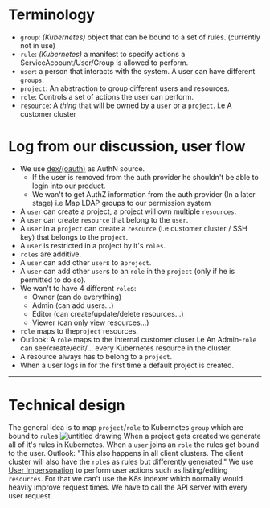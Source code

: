 # Terminology
* `group`: _(*Kubernetes*)_ object that can be bound to a set of rules. (currently not in use)
* `rule`: _(*Kubernetes*)_ a manifest to specify actions a ServiceAcoount/User/Group is allowed to perform.
* `user`: a person that interacts with the system. A user can have different `groups`.
* `project`:  An abstraction to group different users and resources.
* `role`: Controls a set of actions the user can perform.
* `resource`: A _thing_ that will be owned by a `user` or a `project`. i.e A customer cluster

# Log from our discussion, user flow
* We use [dex/(oauth)](https://github.com/coreos/dex) as AuthN source.
  + If the user is removed from the auth provider he shouldn't be able to login into our product.
  + We wan't to get AuthZ information from the auth provider (In a later stage) i.e Map LDAP groups to our permission system
* A `user` can create a project, a project will own multiple `resources`.
* A `user` can create `resource` that belong to the `user`.
* A `user` in a `project` can create a `resource` (i.e customer cluster / SSH key) that belongs to the `project`.
* A `user` is restricted in a project by it's `roles`.
* `roles` are additive.
* A `user` can add other `user`s to a`project`.
* A `user` can add other `user`s to an `role` in the `project` (only if he is permitted to do so).
* We wan't to have 4 different `role`s:
  + Owner (can do everything)
  + Admin (can add users...)
  + Editor (can create/update/delete resources...)
  + Viewer (can only view resources...)
* `role` maps to the`project` resources.
* Outlook: A `role` maps to the internal customer cluser i.e An Admin-`role` can see/create/edit/... every Kubernetes resource in the cluster.
* A resource always has to belong to a `project`.
* When a user logs in for the first time a default project is created.

---
# Technical design
The general idea is to map `project`/`role` to Kubernetes `group` which are bound to `rule`s
![untitled drawing](https://user-images.githubusercontent.com/7387703/34309206-2c49e604-e751-11e7-8264-16ed5bca7ee1.jpg)
When a project gets created we generate all of it's rules in Kubernetes. When a `user` joins an `role` the rules get bound to the user. Outlook: "This also happens in all client clusters. The client cluster will also have the `role`s as rules but differently generated."
We use [User Impersonation](https://kubernetes.io/docs/admin/authentication/#user-impersonation) to perform user actions such as listing/editing `resources`. For that we can't use the K8s indexer which normally would heavily improve request times. We have to call the API server with every user request.
  
